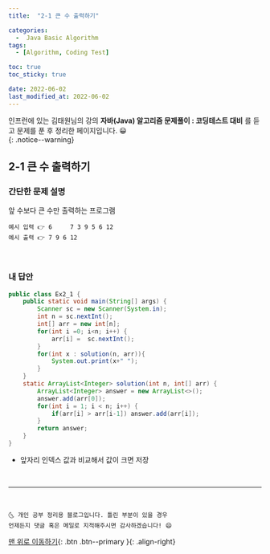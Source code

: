 ```yaml
---
title:  "2-1 큰 수 출력하기" 

categories:
  -  Java Basic Algorithm
tags:
  - [Algorithm, Coding Test]

toc: true
toc_sticky: true

date: 2022-06-02
last_modified_at: 2022-06-02
---
```


인프런에 있는 김태원님의 강의 **자바(Java) 알고리즘 문제풀이 : 코딩테스트 대비** 를 듣고 문제를 푼 후 정리한 페이지입니다. 😀  
{: .notice--warning}

## 2-1 큰 수 출력하기

### 간단한 문제 설명


앞 수보다 큰 수만 출력하는 프로그램 
```
예시 입력 👉 6     7 3 9 5 6 12
예시 출력 👉 7 9 6 12
```

<br>

### 내 답안


```java
public class Ex2_1 {
	public static void main(String[] args) {
		Scanner sc = new Scanner(System.in);
		int n = sc.nextInt();
		int[] arr = new int[n];
		for(int i =0; i<n; i++) {
			arr[i] =  sc.nextInt();
		}
		for(int x : solution(n, arr)){
			System.out.print(x+" ");
		}
	}
	static ArrayList<Integer> solution(int n, int[] arr) {
		ArrayList<Integer> answer = new ArrayList<>();
		answer.add(arr[0]);
		for(int i = 1; i < n; i++) {
			if(arr[i] > arr[i-1]) answer.add(arr[i]); 
		}
		return answer;
	}
}

```
  - 앞자리 인덱스 값과 비교해서 값이 크면 저장

<br>

***
<br>

    🌜 개인 공부 정리용 블로그입니다. 틀린 부분이 있을 경우 
    언제든지 댓글 혹은 메일로 지적해주시면 감사하겠습니다! 😄

[맨 위로 이동하기](#){: .btn .btn--primary }{: .align-right}